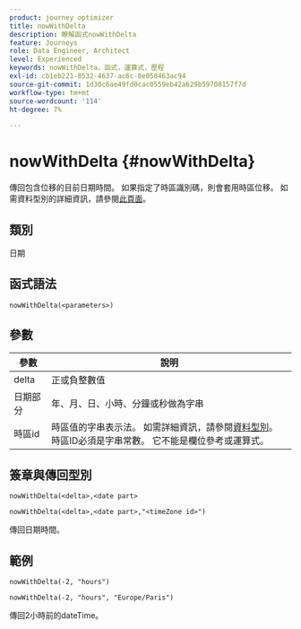 ```yaml
---
product: journey optimizer
title: nowWithDelta
description: 瞭解函式nowWithDelta
feature: Journeys
role: Data Engineer, Architect
level: Experienced
keywords: nowWithDelta，函式，運算式，歷程
exl-id: cb1eb221-8532-4637-ac6c-8e058463ac94
source-git-commit: 1d30c6ae49fd0cac0559eb42a629b59708157f7d
workflow-type: tm+mt
source-wordcount: '114'
ht-degree: 7%

---
```


# nowWithDelta {#nowWithDelta}

傳回包含位移的目前日期時間。 如果指定了時區識別碼，則會套用時區位移。 如需資料型別的詳細資訊，請參閱[此頁面](../expression/data-types.md)。

## 類別

日期

## 函式語法

`nowWithDelta(<parameters>)`

## 參數

| 參數 | 說明 |
|--- |--- |
| delta | 正或負整數值 |
| 日期部分 | 年、月、日、小時、分鐘或秒做為字串 |
| 時區id | 時區值的字串表示法。 如需詳細資訊，請參閱[資料型別](../expression/data-types.md)。 時區ID必須是字串常數。 它不能是欄位參考或運算式。 |

## 簽章與傳回型別

`nowWithDelta(<delta>,<date part>`

`nowWithDelta(<delta>,<date part>,"<timeZone id>")`

傳回日期時間。

## 範例

`nowWithDelta(-2, "hours")`

`nowWithDelta(-2, "hours", "Europe/Paris")`

傳回2小時前的dateTime。
